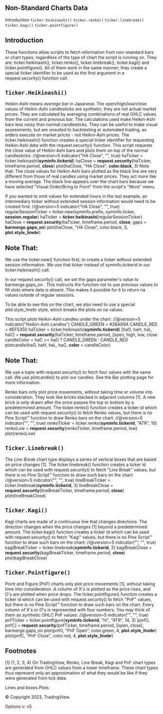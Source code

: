 
## Non-Standard Charts Data

Introduction
`ticker.heikinashi()`
`ticker.renko()`
`ticker.linebreak()`
`ticker.kagi()`
`ticker.pointfigure()`

## Introduction

These functions allow scripts to fetch information from non-standard bars or chart types, regardless of the type of chart the script is running on. They are: ticker.heikinashi(), ticker.renko(), ticker.linebreak(), ticker.kagi() and ticker.pointfigure(). All of them work in the same manner; they create a special ticker identifier to be used as the first argument in a request.security() function call.

## `Ticker.Heikinashi()`

Heikin-Ashi means *average bar* in Japanese. The open/high/low/close values of Heikin-Ashi candlesticks are synthetic; they are not actual market prices. They are calculated by averaging combinations of real OHLC values from the current and previous bar. The calculations used make Heikin-Ashi bars less noisy than normal candlesticks. They can be useful to make visual assessments, but are unsuited to backtesting or automated trading, as orders execute on market prices - not Heikin-Ashi prices. The ticker.heikinashi() function creates a special ticker identifier for requesting Heikin-Ashi data with the request.security() function. This script requests the close value of Heikin-Ashi bars and plots them on top of the normal candlesticks:
//@version=5 indicator("HA Close", "", true) haTicker = ticker.heikinashi(**syminfo.tickerid**) haClose = **request.security**(haTicker, timeframe.period, **close**) plot(haClose, "HA Close", **color.black**, 3)
Note that:
The close values for Heikin-Ashi bars plotted as the black line are very different from those of real candles using market prices. They act more like a moving average. The black line appears over the chart bars because we have selected "Visual Order/Bring to Front" from the script's "More" menu.

If you wanted to omit values for extended hours in the last example, an intermediary ticker without extended session information would need to be created first:
//@version=5 indicator("HA Close", "", true)
regularSessionTicker = ticker.new(syminfo.prefix, syminfo.ticker, **session.regular**) haTicker = **ticker.heikinashi**(regularSessionTicker) haClose = **request.security**(haTicker, timeframe.period, **close**, gaps = **barmerge.gaps_on**) plot(haClose, "HA Close", color.black, 3, **plot.style_linebr**)

## Note That:

We use the ticker.new() function first, to create a ticker without extended session information. We use that ticker instead of syminfo.tickerid in our ticker.heikinashi() call.

In our request.security() call, we set the gaps  parameter's value to barmerge.gaps_on . This instructs the function not to use previous values to fill slots where data is absent. This makes it possible for it to return na values outside of regular sessions.

To be able to see this on the chart, we also need to use a special plot.style_linebr  style, which breaks the plots on na values.

This script plots Heikin-Ashi candles under the chart:
//@version=5 indicator("Heikin-Ashi candles") CANDLE_GREEN = #26A69A CANDLE_RED   = #EF5350 haTicker = ticker.heikinashi(**syminfo.tickerid**) [haO, haH, haL, haC] = **request.security**(haTicker, timeframe.period, [open, high, low, close candleColor = haC >= haO ? CANDLE_GREEN : CANDLE_RED plotcandle(haO, haH, haL, haC, **color** = candleColor)

## Note That:

We use a tuple with request.security() to fetch four values with the same call. We use plotcandle() to plot our candles. See the Bar plotting page for more information.

Renko bars only plot price movements, without taking time or volume into consideration. They look like bricks stacked in adjacent columns [1]. A new brick is only drawn after the price passes the top or bottom by a predetermined amount. The ticker.renko() function creates a ticker id which can be used with request.security() to fetch Renko values, but there is no Pine Script™ function to draw Renko bars on the chart:
//@version=5
indicator("", "", true) renkoTicker = ticker.renko(**syminfo.tickerid**, "ATR", 10) renkoLow = **request.security**(renkoTicker, timeframe.period, low) plot(renkoLow)

## `Ticker.Linebreak()`

The *Line Break* chart type displays a series of vertical boxes that are based on price changes [1]. The ticker.linebreak() function creates a ticker id which can be used with request.security() to fetch "Line Break" values, but there is no Pine Script™ function to draw such bars on the chart:
//@version=5 indicator("", "", true) lineBreakTicker = ticker.linebreak(**syminfo.tickerid**, 3) lineBreakClose = **request.security**(lineBreakTicker, timeframe.period, **close**) plot(lineBreakClose)

## `Ticker.Kagi()`

Kagi charts are made of a continuous line that changes directions. The direction changes when the price changes [1] beyond a predetermined amount. The ticker.kagi() function creates a ticker id which can be used with request.security() to fetch "Kagi" values, but there is no Pine Script™ function to draw such bars on the chart:
//@version=5 indicator("", "", true) kagiBreakTicker = ticker.linebreak(**syminfo.tickerid**, 3)
kagiBreakClose = **request.security**(kagiBreakTicker, timeframe.period, **close**) plot(kagiBreakClose)

## `Ticker.Pointfigure()`

Point and Figure (PnF) charts only plot price movements [1], without taking time into consideration. A column of X's is plotted as the price rises, and O's are plotted when price drops. The ticker.pointfigure() function creates a ticker id which can be used with request.security() to fetch "PnF" values, but there is no Pine Script™ function to draw such bars on the chart. Every column of X's or O's is represented with four numbers. You may think of them as synthetic OHLC PnF values:
//@version=5 indicator("", "", true) pnfTicker = ticker.pointfigure(**syminfo.tickerid**, "hl", "ATR", 14, 3) [pnfO, pnfC] = **request.security**(pnfTicker, timeframe.period, [open, close], barmerge.gaps_on plot(pnfO, "PnF Open", color.green, 4, **plot.style_linebr**) plot(pnfC, "PnF Close", color.red, 4, **plot.style_linebr**)

## Footnotes

[1]
(1, 2, 3, 4) On TradingView, Renko, Line Break, Kagi and PnF chart types are generated from OHLC values from a lower timeframe. These chart types thus represent only an approximation of what they would be like if they were generated from tick data.

Lines and boxes
Plots

© Copyright 2023, TradingView.

Options
v: v5
